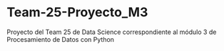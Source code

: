 # Team-25-Proyecto_M3
Proyecto del Team 25 de Data Science correspondiente al módulo 3 de Procesamiento de Datos con Python
